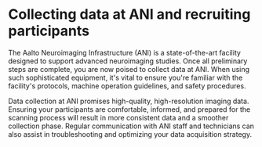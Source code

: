 # Collecting data at ANI and recruiting participants

The Aalto Neuroimaging Infrastructure (ANI) is a state-of-the-art facility designed to support advanced neuroimaging studies. Once all preliminary steps are complete, you are now poised to collect data at ANI. When using such sophisticated equipment, it's vital to ensure you're familiar with the facility's protocols, machine operation guidelines, and safety procedures.

Data collection at ANI promises high-quality, high-resolution imaging data. Ensuring your participants are comfortable, informed, and prepared for the scanning process will result in more consistent data and a smoother collection phase. Regular communication with ANI staff and technicians can also assist in troubleshooting and optimizing your data acquisition strategy.

